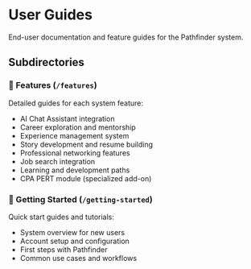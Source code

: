 # User Guides

End-user documentation and feature guides for the Pathfinder system.

## Subdirectories

### 🎯 Features (`/features`)
Detailed guides for each system feature:
- AI Chat Assistant integration
- Career exploration and mentorship
- Experience management system
- Story development and resume building
- Professional networking features
- Job search integration
- Learning and development paths
- CPA PERT module (specialized add-on)

### 🚀 Getting Started (`/getting-started`)
Quick start guides and tutorials:
- System overview for new users
- Account setup and configuration
- First steps with Pathfinder
- Common use cases and workflows